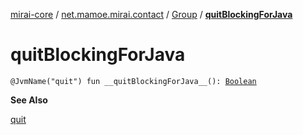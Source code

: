 [mirai-core](../../index.md) / [net.mamoe.mirai.contact](../index.md) / [Group](index.md) / [__quitBlockingForJava__](./__quit-blocking-for-java__.md)

# __quitBlockingForJava__

`@JvmName("quit") fun __quitBlockingForJava__(): `[`Boolean`](https://kotlinlang.org/api/latest/jvm/stdlib/kotlin/-boolean/index.html)

**See Also**

[quit](quit.md)

